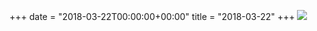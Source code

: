 +++
date = "2018-03-22T00:00:00+00:00"
title = "2018-03-22"
+++
<img class="img-fluid" src="/2018-03-22.jpg" />
